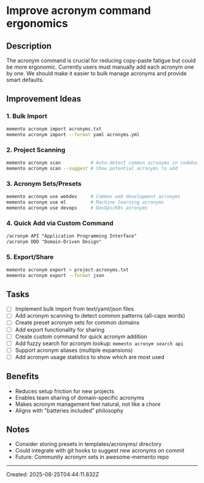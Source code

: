 # Improve acronym command ergonomics

## Description
The acronym command is crucial for reducing copy-paste fatigue but could be more ergonomic. Currently users must manually add each acronym one by one. We should make it easier to bulk manage acronyms and provide smart defaults.

## Improvement Ideas

### 1. Bulk Import
```bash
memento acronym import acronyms.txt
memento acronym import --format yaml acronyms.yml
```

### 2. Project Scanning
```bash
memento acronym scan           # Auto-detect common acronyms in codebase
memento acronym scan --suggest # Show potential acronyms to add
```

### 3. Acronym Sets/Presets
```bash
memento acronym use webdev     # Common web development acronyms
memento acronym use ml         # Machine learning acronyms
memento acronym use devops     # DevOps/K8s acronyms
```

### 4. Quick Add via Custom Command
```markdown
/acronym API "Application Programming Interface"
/acronym DDD "Domain-Driven Design"
```

### 5. Export/Share
```bash
memento acronym export > project-acronyms.txt
memento acronym export --format json
```

## Tasks
- [ ] Implement bulk import from text/yaml/json files
- [ ] Add acronym scanning to detect common patterns (all-caps words)
- [ ] Create preset acronym sets for common domains
- [ ] Add export functionality for sharing
- [ ] Create custom command for quick acronym addition
- [ ] Add fuzzy search for acronym lookup: `memento acronym search api`
- [ ] Support acronym aliases (multiple expansions)
- [ ] Add acronym usage statistics to show which are most used

## Benefits
- Reduces setup friction for new projects
- Enables team sharing of domain-specific acronyms
- Makes acronym management feel natural, not like a chore
- Aligns with "batteries included" philosophy

## Notes
- Consider storing presets in templates/acronyms/ directory
- Could integrate with git hooks to suggest new acronyms on commit
- Future: Community acronym sets in awesome-memento repo

---
Created: 2025-08-25T04:44:11.832Z
